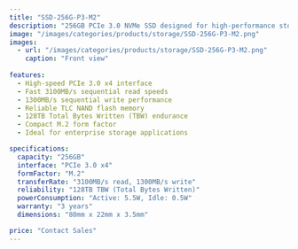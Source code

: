 ```yaml
---
title: "SSD-256G-P3-M2"
description: "256GB PCIe 3.0 NVMe SSD designed for high-performance storage applications with fast read/write speeds and reliable TLC storage technology."
image: "/images/categories/products/storage/SSD-256G-P3-M2.png"
images:
  - url: "/images/categories/products/storage/SSD-256G-P3-M2.png"
    caption: "Front view"
  
features:
  - High-speed PCIe 3.0 x4 interface
  - Fast 3100MB/s sequential read speeds
  - 1300MB/s sequential write performance
  - Reliable TLC NAND flash memory
  - 128TB Total Bytes Written (TBW) endurance
  - Compact M.2 form factor
  - Ideal for enterprise storage applications

specifications:
  capacity: "256GB"
  interface: "PCIe 3.0 x4"
  formFactor: "M.2"
  transferRate: "3100MB/s read, 1300MB/s write"
  reliability: "128TB TBW (Total Bytes Written)"
  powerConsumption: "Active: 5.5W, Idle: 0.5W"
  warranty: "3 years"
  dimensions: "80mm x 22mm x 3.5mm"

price: "Contact Sales"
---
```

